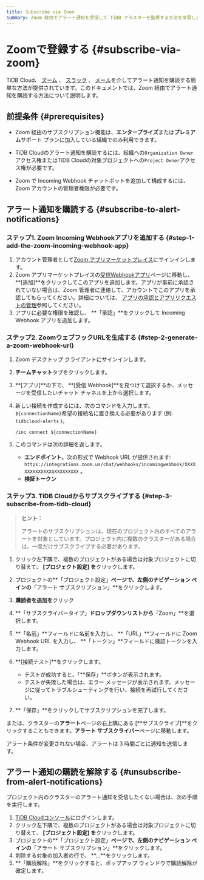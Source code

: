 ```yaml
---
title: Subscribe via Zoom
summary: Zoom 経由でアラート通知を受信して TiDB クラスターを監視する方法を学習します。
---
```


# Zoomで登録する {#subscribe-via-zoom}

TiDB Cloud、 [ズーム](https://www.zoom.com/) 、 [スラック](/tidb-cloud/monitor-alert-slack.md) 、 [メール](/tidb-cloud/monitor-alert-email.md)を介してアラート通知を購読する簡単な方法が提供されています。このドキュメントでは、Zoom 経由でアラート通知を購読する方法について説明します。

## 前提条件 {#prerequisites}

-   Zoom 経由のサブスクリプション機能は、**エンタープライズ**または**プレミアム**サポート プランに加入している組織でのみ利用できます。

-   TiDB Cloudのアラート通知を購読するには、組織への`Organization Owner`アクセス権またはTiDB Cloudの対象プロジェクトへの`Project Owner`アクセス権が必要です。

-   Zoom で Incoming Webhook チャットボットを追加して構成するには、Zoom アカウントの管理者権限が必要です。

## アラート通知を購読する {#subscribe-to-alert-notifications}

### ステップ1. Zoom Incoming Webhookアプリを追加する {#step-1-add-the-zoom-incoming-webhook-app}

1.  アカウント管理者として[Zoom アプリマーケットプレイス](https://marketplace.zoom.us/)にサインインします。
2.  Zoom アプリマーケットプレイスの[受信Webhookアプリ](https://marketplace.zoom.us/apps/eH_dLuquRd-VYcOsNGy-hQ)ページに移動し、 **[追加]**をクリックしてこのアプリを追加します。アプリが事前に承認されていない場合は、Zoom 管理者に連絡して、アカウントでこのアプリを承認してもらってください。詳細については、 [アプリの承認とアプリリクエストの管理](https://support.zoom.us/hc/en-us/articles/360027829671)参照してください。
3.  アプリに必要な権限を確認し、 **「承認」**をクリックして Incoming Webhook アプリを追加します。

### ステップ2. ZoomウェブフックURLを生成する {#step-2-generate-a-zoom-webhook-url}

1.  Zoom デスクトップ クライアントにサインインします。

2.  **チームチャット**タブをクリックします。

3.  **[アプリ]**の下で、 **[受信 Webhook]**を見つけて選択するか、メッセージを受信したいチャット チャネルを上から選択します。

4.  新しい接続を作成するには、次のコマンドを入力します。 `${connectionName}`希望の接続名に置き換える必要があります (例: `tidbcloud-alerts` )。

    ```shell
    /inc connect ${connectionName}
    ```

5.  このコマンドは次の詳細を返します。

    -   **エンドポイント**。次の形式で Webhook URL が提供されます: `https://integrations.zoom.us/chat/webhooks/incomingwebhook/XXXXXXXXXXXXXXXXXXXXXXXX` 。
    -   **検証トークン**

### ステップ3. TiDB Cloudからサブスクライブする {#step-3-subscribe-from-tidb-cloud}

> **ヒント：**
>
> アラートのサブスクリプションは、現在のプロジェクト内のすべてのアラートを対象としています。プロジェクト内に複数のクラスターがある場合は、一度だけサブスクライブする必要があります。

1.  クリック<mdsvgicon name="icon-left-projects">左下隅で、複数のプロジェクトがある場合は対象プロジェクトに切り替えて、 **[プロジェクト設定] を**クリックします。</mdsvgicon>

2.  プロジェクトの**「プロジェクト設定」**ページで、左側のナビゲーション ペインの**「アラート サブスクリプション」**をクリックします。

3.  **購読者を追加を**クリック

4.  **「サブスクライバータイプ」**ドロップダウンリストから**「Zoom」**を選択します。

5.  **「名前」**フィールドに名前を入力し、 **「URL」**フィールドに Zoom Webhook URL を入力し、 **「トークン」**フィールドに検証トークンを入力します。

6.  **[接続テスト]**をクリックします。

    -   テストが成功すると、「**保存」**ボタンが表示されます。
    -   テストが失敗した場合は、エラー メッセージが表示されます。メッセージに従ってトラブルシューティングを行い、接続を再試行してください。

7.  **「保存」**をクリックしてサブスクリプションを完了します。

または、クラスターの**アラート**ページの右上隅にある [**サブスクライブ]**をクリックすることもできます。**アラート サブスクライバー**ページに移動します。

アラート条件が変更されない場合、アラートは 3 時間ごとに通知を送信します。

## アラート通知の購読を解除する {#unsubscribe-from-alert-notifications}

プロジェクト内のクラスターのアラート通知を受信したくない場合は、次の手順を実行します。

1.  [TiDB Cloudコンソール](https://tidbcloud.com)にログインします。
2.  クリック<mdsvgicon name="icon-left-projects">左下隅で、複数のプロジェクトがある場合は対象プロジェクトに切り替えて、 **[プロジェクト設定] を**クリックします。</mdsvgicon>
3.  プロジェクトの**「プロジェクト設定」**ページで、左側のナビゲーション ペインの**「アラート サブスクリプション」**をクリックします。
4.  削除する対象の加入者の行で、 **...**をクリックします。
5.  **「購読解除」**をクリックすると、ポップアップ ウィンドウで購読解除が確定します。
